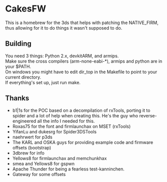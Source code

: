 CakesFW
=======

This is a homebrew for the 3ds that helps with patching the NATIVE\_FIRM, thus allowing for it to do things it wasn't supposed to do.

Building
--------

You need 3 things: Python 2.x, devkitARM, and armips.  
Make sure the cross compilers (arm-none-eabi-\*), armips and python are in your $PATH.  
On windows you might have to edit dir\_top in the Makefile to point to your current directory.  
If everything's set up, just run make.  


Thanks
------

* b1|1s for the POC based on a decompilation of rxTools, porting it to spider and a lot of help when creating this. He's the guy who reverse-engineered all the info I needed for this.
* Roxas75 for the font and firmlaunchax on MSET (rxTools)
* YifanLu and dukesrg for Spider3DSTools
* naehrwert for p3ds
* The KARL and OSKA guys for providing example code and firmware offsets (bootstrap)
* 3dbrew for info
* Yellows8 for firmlaunchax and memchunkhax
* smea and Yellows8 for gspwn
* Apache Thunder for being a fearless test-kanninchen.
* Gateway for some offsets
